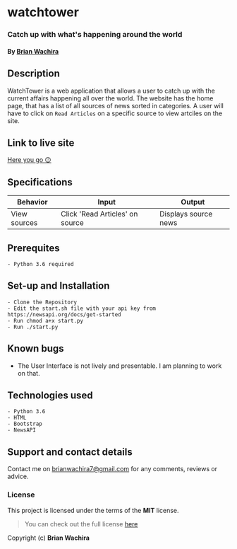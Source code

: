# watchtower

### Catch up with what's happening around the world
#### By [Brian Wachira](https://www.github.com/brianwachira)

## Description
WatchTower is a web application that allows a user to catch up with the current affairs happening all over the world.
The website has the home page, that has a list of all sources of news sorted in categories.
A user will have to click on `Read Articles` on a specific source to view artciles on the site.
## Link to live site
[Here you go :wink:](https://watchtower197.herokuapp.com/)

## Specifications
| Behavior            | Input                         | Output                        | 
| ------------------- | ----------------------------- | ----------------------------- |
|View  sources| Click 'Read Articles' on source | Displays source news |

## Prerequites
    - Python 3.6 required

## Set-up and Installation
    - Clone the Repository
    - Edit the start.sh file with your api key from https://newsapi.org/docs/get-started
    - Run chmod a+x start.py
    - Run ./start.py

## Known bugs
 - The User Interface is not lively and presentable. I am planning to work on that.

## Technologies used
    - Python 3.6
    - HTML
    - Bootstrap
    - NewsAPI

## Support and contact details
Contact me on brianwachira7@gmail.com for any comments, reviews or advice.

### License

This project is licensed under the terms of the **MIT** license.

>You can check out the full license [here](https://github.com/brianwachira/watchtower/blob/master/LICENSE.md)  

Copyright (c) **Brian Wachira**
